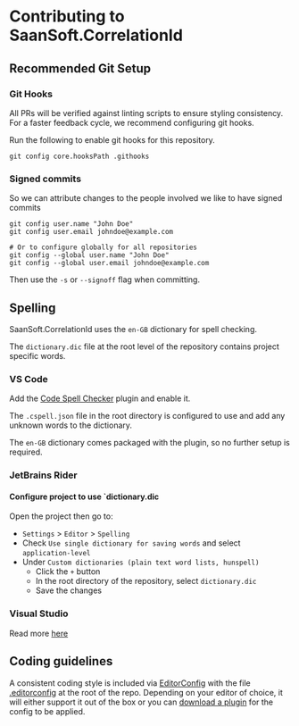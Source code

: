 # Contributing to SaanSoft.CorrelationId

## Recommended Git Setup

### Git Hooks

All PRs will be verified against linting scripts to ensure styling consistency.
For a faster feedback cycle, we recommend configuring git hooks.

Run the following to enable git hooks for this repository.

```shell
git config core.hooksPath .githooks
```

### Signed commits

So we can attribute changes to the people involved we like to have signed commits

```shell
git config user.name "John Doe"
git config user.email johndoe@example.com

# Or to configure globally for all repositories
git config --global user.name "John Doe"
git config --global user.email johndoe@example.com
```

Then use the `-s` or `--signoff` flag when committing.


## Spelling

SaanSoft.CorrelationId uses the `en-GB` dictionary for spell checking.

The `dictionary.dic` file at the root level of the repository contains project specific words.

### VS Code

Add the [Code Spell Checker](https://marketplace.visualstudio.com/items?itemName=streetsidesoftware.code-spell-checker) plugin and enable it.

The `.cspell.json` file in the root directory is configured to use and add any unknown words to the dictionary.

The `en-GB` dictionary comes packaged with the plugin, so no further setup is required.

### JetBrains Rider

#### Configure project to use `dictionary.dic

Open the project then go to:

* `Settings` > `Editor` > `Spelling`
* Check `Use single dictionary for saving words` and select `application-level`
* Under `Custom dictionaries (plain text word lists, hunspell)`
  * Click the `+` button
  * In the root directory of the repository, select `dictionary.dic`
  * Save the changes


### Visual Studio

Read more [here](https://learn.microsoft.com/en-us/visualstudio/ide/text-spell-checker)

## Coding guidelines

A consistent coding style is included via [EditorConfig](https://editorconfig.org/) with the file [.editorconfig](./.editorconfig) at the root of the repo. Depending on your editor of choice, it will either support it out of the box or you can [download a plugin](https://editorconfig.org/#download) for the config to be applied.

